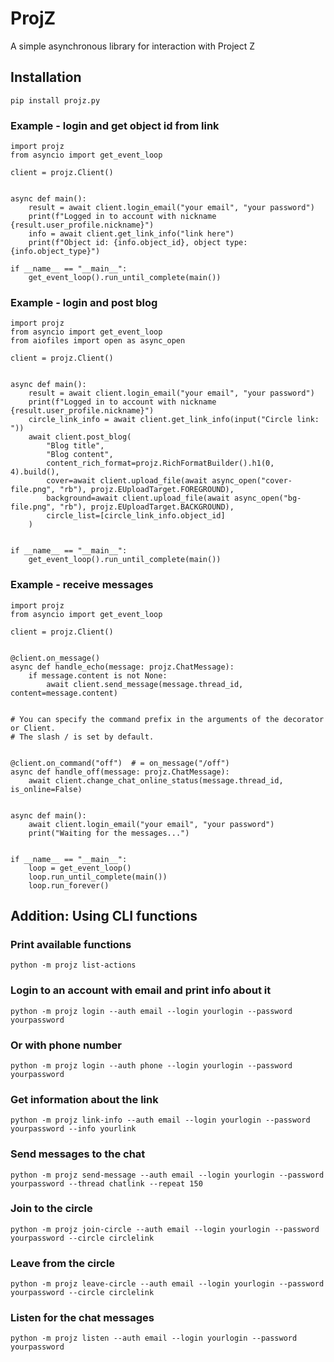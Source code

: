 # ProjZ
A simple asynchronous library for interaction with Project Z

## Installation
 ```commandline
 pip install projz.py
 ```

### Example - login and get object id from link
```python3
import projz
from asyncio import get_event_loop

client = projz.Client()


async def main():
    result = await client.login_email("your email", "your password")
    print(f"Logged in to account with nickname {result.user_profile.nickname}")
    info = await client.get_link_info("link here")
    print(f"Object id: {info.object_id}, object type: {info.object_type}")

if __name__ == "__main__":
    get_event_loop().run_until_complete(main())

```

### Example - login and post blog

```python3
import projz
from asyncio import get_event_loop
from aiofiles import open as async_open

client = projz.Client()


async def main():
    result = await client.login_email("your email", "your password")
    print(f"Logged in to account with nickname {result.user_profile.nickname}")
    circle_link_info = await client.get_link_info(input("Circle link: "))
    await client.post_blog(
        "Blog title",
        "Blog content",
        content_rich_format=projz.RichFormatBuilder().h1(0, 4).build(),
        cover=await client.upload_file(await async_open("cover-file.png", "rb"), projz.EUploadTarget.FOREGROUND),
        background=await client.upload_file(await async_open("bg-file.png", "rb"), projz.EUploadTarget.BACKGROUND),
        circle_list=[circle_link_info.object_id]
    )


if __name__ == "__main__":
    get_event_loop().run_until_complete(main())
```

### Example - receive messages
```python3
import projz
from asyncio import get_event_loop

client = projz.Client()


@client.on_message()
async def handle_echo(message: projz.ChatMessage):
    if message.content is not None:
        await client.send_message(message.thread_id, content=message.content)


# You can specify the command prefix in the arguments of the decorator or Client. 
# The slash / is set by default.


@client.on_command("off")  # = on_message("/off")
async def handle_off(message: projz.ChatMessage):
    await client.change_chat_online_status(message.thread_id, is_online=False)


async def main():
    await client.login_email("your email", "your password")
    print("Waiting for the messages...")


if __name__ == "__main__":
    loop = get_event_loop()
    loop.run_until_complete(main())
    loop.run_forever()
```
## Addition: Using CLI functions
### Print available functions
```commandline
python -m projz list-actions
```
### Login to an account with email and print info about it
```commandline
python -m projz login --auth email --login yourlogin --password yourpassword
```
### Or with phone number
```commandline
python -m projz login --auth phone --login yourlogin --password yourpassword
```
### Get information about the link
```commandline
python -m projz link-info --auth email --login yourlogin --password yourpassword --info yourlink
```
### Send messages to the chat
```commandline
python -m projz send-message --auth email --login yourlogin --password yourpassword --thread chatlink --repeat 150
```
### Join to the circle
```commandline
python -m projz join-circle --auth email --login yourlogin --password yourpassword --circle circlelink
```
### Leave from the circle
```commandline
python -m projz leave-circle --auth email --login yourlogin --password yourpassword --circle circlelink
```
### Listen for the chat messages
```commandline
python -m projz listen --auth email --login yourlogin --password yourpassword
```
